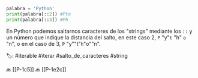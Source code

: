 ```python title:saltoCaracteres.py
palabra = 'Python'
print(palabra[::2]) #Pto
print(palabra[::3]) #Ph
```

En Python podemos saltarnos caracteres de los "strings" mediante los `::` y un número que indique la distancia del salto, en este caso 2, `P` "y"`t` "h" `o` "n", o en el caso de 3, `P` "y""t"`h`"o""n".

🏷️:  #iterable #iterar #salto_de_caracteres #string

🔙 [[P-1c5]]
🔙 [[P-1e2c]]